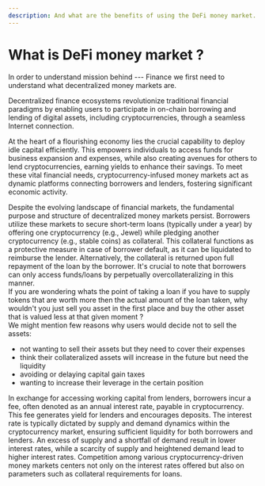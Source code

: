 ```yaml
---
description: And what are the benefits of using the DeFi money market.
---
```


# What is DeFi money market ?

In order to understand mission behind --- Finance we first need to understand what decentralized money markets are.

Decentralized finance ecosystems revolutionize traditional financial paradigms by enabling users to participate in on-chain borrowing and lending of digital assets, including cryptocurrencies, through a seamless Internet connection.

At the heart of a flourishing economy lies the crucial capability to deploy idle capital efficiently. This empowers individuals to access funds for business expansion and expenses, while also creating avenues for others to lend cryptocurrencies, earning yields to enhance their savings. To meet these vital financial needs, cryptocurrency-infused money markets act as dynamic platforms connecting borrowers and lenders, fostering significant economic activity.

Despite the evolving landscape of financial markets, the fundamental purpose and structure of decentralized money markets persist. Borrowers utilize these markets to secure short-term loans (typically under a year) by offering one cryptocurrency (e.g., Jewel) while pledging another cryptocurrency (e.g., stable coins) as collateral. This collateral functions as a protective measure in case of borrower default, as it can be liquidated to reimburse the lender. Alternatively, the collateral is returned upon full repayment of the loan by the borrower. It's crucial to note that borrowers can only access funds/loans by perpetually overcollateralizing in this manner.\
If you are wondering whats the point of taking a loan if you have to supply tokens that are worth more then the actual amount of the loan taken, why wouldn't you just sell you asset in the first place and buy the other asset that is valued less at that given moment ?\
We might mention few reasons why users would decide not to sell the assets:

* not wanting to sell their assets but they need to cover their expenses
* think their collateralized assets will increase in the future but need the liquidity
* avoiding or delaying capital gain taxes
* wanting to increase their leverage in the certain position

In exchange for accessing working capital from lenders, borrowers incur a fee, often denoted as an annual interest rate, payable in cryptocurrency. This fee generates yield for lenders and encourages deposits. The interest rate is typically dictated by supply and demand dynamics within the cryptocurrency market, ensuring sufficient liquidity for both borrowers and lenders. An excess of supply and a shortfall of demand result in lower interest rates, while a scarcity of supply and heightened demand lead to higher interest rates. Competition among various cryptocurrency-driven money markets centers not only on the interest rates offered but also on parameters such as collateral requirements for loans.
